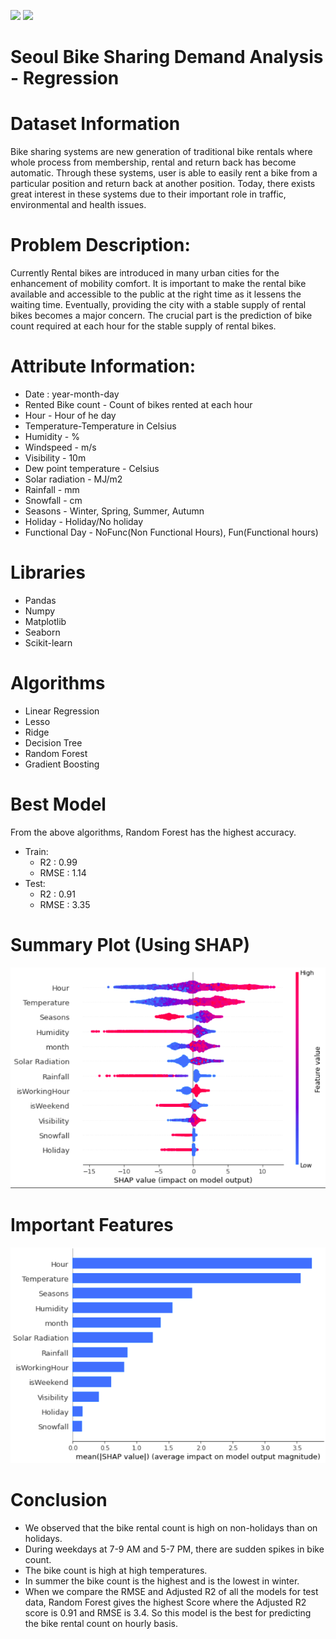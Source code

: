 <img src = "https://github.com/tommyod/awesome-pandas/blob/master/img/awesome_pandas.png" width ="600"/> <img src = "https://raw.githubusercontent.com/scikit-learn/scikit-learn/main/doc/logos/scikit-learn-logo.png" width ="200"/>
# Seoul Bike Sharing Demand Analysis - Regression
# Dataset Information
  Bike sharing systems are new generation of traditional bike rentals where whole process from membership, rental and return back has become automatic. 
Through these systems, user is able to easily rent a bike from a particular position and return back at another position. Today, there exists great 
interest in these systems due to their important role in traffic, environmental and health issues.
# Problem Description:
  Currently Rental bikes are introduced in many urban cities for the enhancement of mobility comfort. It is important to make the rental bike available 
and accessible to the public at the right time as it lessens the waiting time. Eventually, providing the city with a stable supply of rental bikes becomes 
a major concern. The crucial part is the prediction of bike count required at each hour for the stable supply of rental bikes.
# Attribute Information:
  * Date : year-month-day
  * Rented Bike count - Count of bikes rented at each hour
  * Hour - Hour of he day
  * Temperature-Temperature in Celsius
  * Humidity - %
  * Windspeed - m/s
  * Visibility - 10m
  * Dew point temperature - Celsius
  * Solar radiation - MJ/m2
  * Rainfall - mm
  * Snowfall - cm
  * Seasons - Winter, Spring, Summer, Autumn
  * Holiday - Holiday/No holiday
  * Functional Day - NoFunc(Non Functional Hours), Fun(Functional hours)

# Libraries
  * Pandas
  * Numpy
  * Matplotlib
  * Seaborn
  * Scikit-learn
# Algorithms
  * Linear Regression
  * Lesso
  * Ridge
  * Decision Tree
  * Random Forest
  * Gradient Boosting
# Best Model
  From the above algorithms, Random Forest has the highest accuracy.
  * Train:
    * R2   : 0.99
    * RMSE : 1.14
  * Test:
    * R2   : 0.91
    * RMSE : 3.35
# Summary Plot (Using SHAP)   
![Screenshot](seoul_bike_shap.png)

# Important Features
![Screenshot](shap_summary_plot.png)

# Conclusion
* We observed that the bike rental count is high on non-holidays than on holidays.
* During weekdays at 7-9 AM and 5-7 PM, there are sudden spikes in bike count.
* The bike count is high at high temperatures.
* In summer the bike count is the highest and is the lowest in winter.
* When we compare the RMSE and Adjusted R2 of all the models for test data, Random Forest gives the highest Score where the Adjusted R2 score is 0.91 and RMSE is 3.4. So this model is the best for predicting the bike rental count on hourly basis.
